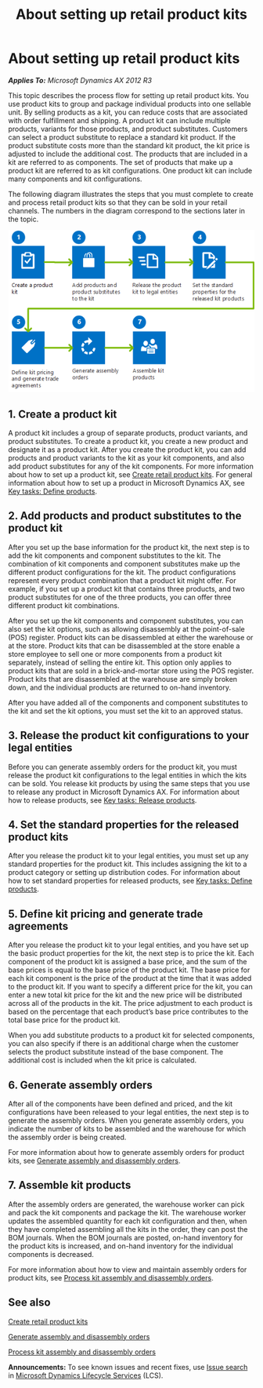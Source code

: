 ﻿---
title: About setting up retail product kits
TOCTitle: About setting up retail product kits
ms:assetid: eb6760b0-b239-4b92-8dba-28650a5d64d0
ms:mtpsurl: https://technet.microsoft.com/en-us/library/Dn497848(v=AX.60)
ms:contentKeyID: 62200180
ms.date: 10/27/2014
mtps_version: v=AX.60
---

# About setting up retail product kits 


_**Applies To:** Microsoft Dynamics AX 2012 R3_

This topic describes the process flow for setting up retail product kits. You use product kits to group and package individual products into one sellable unit. By selling products as a kit, you can reduce costs that are associated with order fulfillment and shipping. A product kit can include multiple products, variants for those products, and product substitutes. Customers can select a product substitute to replace a standard kit product. If the product substitute costs more than the standard kit product, the kit price is adjusted to include the additional cost. The products that are included in a kit are referred to as components. The set of products that make up a product kit are referred to as kit configurations. One product kit can include many components and kit configurations.

The following diagram illustrates the steps that you must complete to create and process retail product kits so that they can be sold in your retail channels. The numbers in the diagram correspond to the sections later in the topic.

![Process flow to set up and maintain product kits](images/Dn497848.RetailProductKitsProcessFlow(AX.60).gif "Process flow to set up and maintain product kits")

## 1\. Create a product kit

A product kit includes a group of separate products, product variants, and product substitutes. To create a product kit, you create a new product and designate it as a product kit. After you create the product kit, you can add products and product variants to the kit as your kit components, and also add product substitutes for any of the kit components. For more information about how to set up a product kit, see [Create retail product kits](create-retail-product-kits.md). For general information about how to set up a product in Microsoft Dynamics AX, see [Key tasks: Define products](key-tasks-define-products.md).

## 2\. Add products and product substitutes to the product kit

After you set up the base information for the product kit, the next step is to add the kit components and component substitutes to the kit. The combination of kit components and component substitutes make up the different product configurations for the kit. The product configurations represent every product combination that a product kit might offer. For example, if you set up a product kit that contains three products, and two product substitutes for one of the three products, you can offer three different product kit combinations.

After you set up the kit components and component substitutes, you can also set the kit options, such as allowing disassembly at the point-of-sale (POS) register. Product kits can be disassembled at either the warehouse or at the store. Product kits that can be disassembled at the store enable a store employee to sell one or more components from a product kit separately, instead of selling the entire kit. This option only applies to product kits that are sold in a brick-and-mortar store using the POS register. Product kits that are disassembled at the warehouse are simply broken down, and the individual products are returned to on-hand inventory.

After you have added all of the components and component substitutes to the kit and set the kit options, you must set the kit to an approved status.

## 3\. Release the product kit configurations to your legal entities

Before you can generate assembly orders for the product kit, you must release the product kit configurations to the legal entities in which the kits can be sold. You release kit products by using the same steps that you use to release any product in Microsoft Dynamics AX. For information about how to release products, see [Key tasks: Release products](key-tasks-release-products.md).

## 4\. Set the standard properties for the released product kits

After you release the product kit to your legal entities, you must set up any standard properties for the product kit. This includes assigning the kit to a product category or setting up distribution codes. For information about how to set standard properties for released products, see [Key tasks: Define products](key-tasks-define-products.md).

## 5\. Define kit pricing and generate trade agreements

After you release the product kit to your legal entities, and you have set up the basic product properties for the kit, the next step is to price the kit. Each component of the product kit is assigned a base price, and the sum of the base prices is equal to the base price of the product kit. The base price for each kit component is the price of the product at the time that it was added to the product kit. If you want to specify a different price for the kit, you can enter a new total kit price for the kit and the new price will be distributed across all of the products in the kit. The price adjustment to each product is based on the percentage that each product’s base price contributes to the total base price for the product kit.

When you add substitute products to a product kit for selected components, you can also specify if there is an additional charge when the customer selects the product substitute instead of the base component. The additional cost is included when the kit price is calculated.

## 6\. Generate assembly orders

After all of the components have been defined and priced, and the kit configurations have been released to your legal entities, the next step is to generate the assembly orders. When you generate assembly orders, you indicate the number of kits to be assembled and the warehouse for which the assembly order is being created.

For more information about how to generate assembly orders for product kits, see [Generate assembly and disassembly orders](generate-assembly-and-disassembly-orders.md).

## 7\. Assemble kit products

After the assembly orders are generated, the warehouse worker can pick and pack the kit components and package the kit. The warehouse worker updates the assembled quantity for each kit configuration and then, when they have completed assembling all the kits in the order, they can post the BOM journals. When the BOM journals are posted, on-hand inventory for the product kits is increased, and on-hand inventory for the individual components is decreased.

For more information about how to view and maintain assembly orders for product kits, see [Process kit assembly and disassembly orders](process-kit-assembly-and-disassembly-orders.md).

## See also

[Create retail product kits](create-retail-product-kits.md)

[Generate assembly and disassembly orders](generate-assembly-and-disassembly-orders.md)

[Process kit assembly and disassembly orders](process-kit-assembly-and-disassembly-orders.md)

  
**Announcements:** To see known issues and recent fixes, use [Issue search](http://go.microsoft.com/fwlink/?linkid=389258) in [Microsoft Dynamics Lifecycle Services](http://go.microsoft.com/fwlink/?linkid=306505) (LCS).

